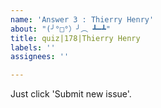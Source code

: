 ```yaml
---
name: 'Answer 3 : Thierry Henry'
about: "(╯°□°）╯︵ ┻━┻"
title: quiz|178|Thierry Henry
labels: ''
assignees: ''

---
```


Just click 'Submit new issue'.
